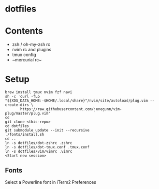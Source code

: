 # dotfiles
# Contents
- zsh / oh-my-zsh rc
- nvim rc and plugins
- tmux config
- ~mercurial rc~

# Setup
```
brew install tmux nvim fzf navi
sh -c 'curl -fLo "${XDG_DATA_HOME:-$HOME/.local/share}"/nvim/site/autoload/plug.vim --create-dirs \
       https://raw.githubusercontent.com/junegunn/vim-plug/master/plug.vim'
cd
git clone <this-repo>
cd dotfiles
git submodule update --init --recursive
./fonts/install.sh
cd ..
ln -s dotfiles/dot-zshrc .zshrc
ln -s dotfiles/dot-tmux.conf .tmux.conf
ln -s dotfiles/vim/vimrc .vimrc
<Start new session>
```

## Fonts

Select a Powerline font in iTerm2 Preferences

